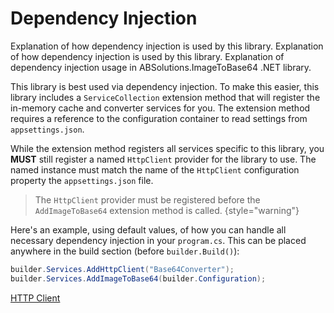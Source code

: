 # Dependency Injection

<link-summary>Explanation of how dependency injection is used by this library.</link-summary>
<card-summary>Explanation of how dependency injection is used by this library.</card-summary>
<web-summary>Explanation of dependency injection usage in ABSolutions.ImageToBase64 .NET library.</web-summary>

This library is best used via dependency injection. To make this easier, this library includes a `ServiceCollection`
extension method that will register the in-memory cache and converter services for you. The extension method requires a
reference to the configuration container to read settings from `appsettings.json`.

While the extension method registers all services specific to this library, you **MUST** still register a named
`HttpClient` provider for the library to use. The named instance must match the name of the `HttpClient` configuration
property the `appsettings.json` file.

> The `HttpClient` provider must be registered before the `AddImageToBase64` extension method is called.
> {style="warning"}

Here's an example, using default values, of how you can handle all necessary dependency injection in your `program.cs`.
This can be placed anywhere in the build section (before `builder.Build()`):

```c#
builder.Services.AddHttpClient("Base64Converter");
builder.Services.AddImageToBase64(builder.Configuration);
```

<seealso style="cards">
    <category ref="related">
        <a href="HTTP-Client.md">HTTP Client</a>
    </category>
</seealso>
